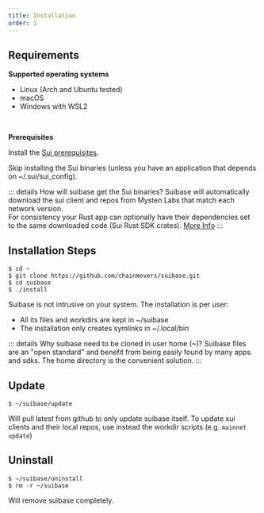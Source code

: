 ```yaml
---
title: Installation
order: 1
---
```


## Requirements
**Supported operating systems**
  * Linux (Arch and Ubuntu tested)
  * macOS
  * Windows with WSL2
<br>

**Prerequisites**

Install the [Sui prerequisites](https://docs.sui.io/build/install#prerequisites).

Skip installing the Sui binaries (unless you have an application that depends on ~/.sui/sui_config).<br>

::: details How will suibase get the Sui binaries?
Suibase will automatically download the sui client and repos from Mysten Labs that match each network version.<br>
For consistency your Rust app can optionally have their dependencies set to the same downloaded code (Sui Rust SDK crates). [More Info]( ./scripts.md#faster-rust-and-move-build)
:::

## Installation Steps
```shell
$ cd ~
$ git clone https://github.com/chainmovers/suibase.git
$ cd suibase
$ ./install
```
Suibase is not intrusive on your system. The installation is per user:

   - All its files and workdirs are kept in ~/suibase
   - The installation only creates symlinks in ~/.local/bin

::: details Why suibase need to be cloned in user home (~)?
Suibase files are an "open standard" and benefit from being easily found by many apps and sdks. The home directory is the convenient solution.
:::

## Update
```shell
$ ~/suibase/update
```
Will pull latest from github to only update suibase itself.
To update sui clients and their local repos, use instead the workdir scripts (e.g. ```mainnet update```)
<br>

## Uninstall
```shell
$ ~/suibase/uninstall
$ rm -r ~/suibase
```
Will remove suibase completely.